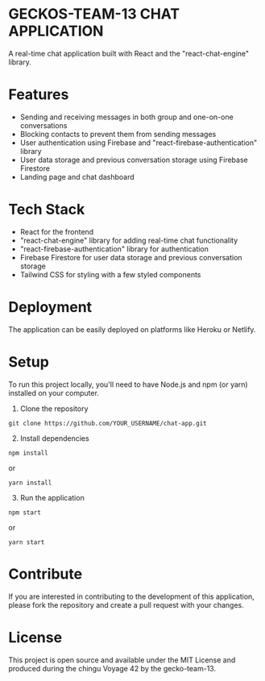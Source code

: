 # GECKOS-TEAM-13 CHAT APPLICATION

A real-time chat application built with React and the "react-chat-engine" library.

# Features
- Sending and receiving messages in both group and one-on-one conversations
- Blocking contacts to prevent them from sending messages
- User authentication using Firebase and "react-firebase-authentication" library
- User data storage and previous conversation storage using Firebase Firestore
- Landing page and chat dashboard

# Tech Stack
- React for the frontend
- "react-chat-engine" library for adding real-time chat functionality
- "react-firebase-authentication" library for authentication
- Firebase Firestore for user data storage and previous conversation storage
- Tailwind CSS for styling with a few styled components

# Deployment
The application can be easily deployed on platforms like Heroku or Netlify.

# Setup
To run this project locally, you'll need to have Node.js and npm (or yarn) installed on your computer.

1. Clone the repository
```
git clone https://github.com/YOUR_USERNAME/chat-app.git

```
2. Install dependencies
```
npm install

```
or

```
yarn install

```
3. Run the application
```
npm start

```
or

```
yarn start

```

# Contribute
If you are interested in contributing to the development of this application, please fork the repository and create a pull request with your changes.

# License
This project is open source and available under the MIT License and produced during the chingu Voyage 42 by the gecko-team-13.

